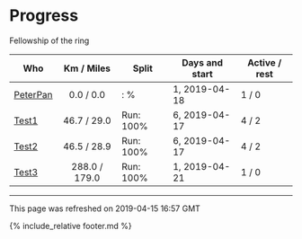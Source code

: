 
# Progress

Fellowship of the ring

| Who | Km / Miles | Split | Days and start | Active / rest |
| --- | :---: | --- | --- | --- |
| [PeterPan](users/PeterPan.md) | 0.0 / 0.0 | : % | 1, 2019-04-18 | 1 / 0 |
| [Test1](users/Test1.md) | 46.7 / 29.0 | Run: 100% | 6, 2019-04-17 | 4 / 2 |
| [Test2](users/Test2.md) | 46.5 / 28.9 | Run: 100% | 6, 2019-04-17 | 4 / 2 |
| [Test3](users/Test3.md) | 288.0 / 179.0 | Run: 100% | 1, 2019-04-21 | 1 / 0 |

---
This page was refreshed on 2019-04-15 16:57 GMT

{% include_relative footer.md %}
